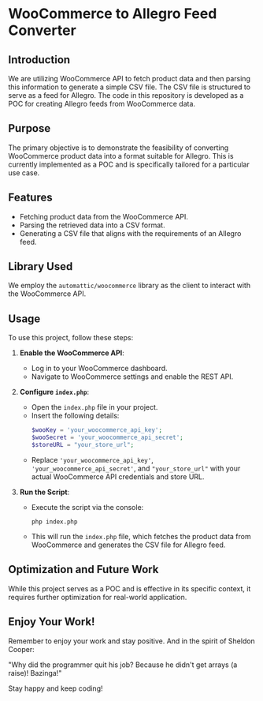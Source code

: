 # WooCommerce to Allegro Feed Converter

## Introduction
We are utilizing WooCommerce API to fetch product data and then parsing this information to generate a simple CSV file. 
The CSV file is structured to serve as a feed for Allegro. 
The code in this repository is developed as a POC for creating Allegro feeds from WooCommerce data.

## Purpose
The primary objective is to demonstrate the feasibility of converting WooCommerce product data into a format suitable for Allegro. This is currently implemented as a POC and is specifically tailored for a particular use case.

## Features
- Fetching product data from the WooCommerce API.
- Parsing the retrieved data into a CSV format.
- Generating a CSV file that aligns with the requirements of an Allegro feed.

## Library Used
We employ the `automattic/woocommerce` library as the client to interact with the WooCommerce API.

## Usage
To use this project, follow these steps:

1. **Enable the WooCommerce API**:
    - Log in to your WooCommerce dashboard.
    - Navigate to WooCommerce settings and enable the REST API.

2. **Configure `index.php`**:
    - Open the `index.php` file in your project.
    - Insert the following details:
      ```php
      $wooKey = 'your_woocommerce_api_key';
      $wooSecret = 'your_woocommerce_api_secret';
      $storeURL = "your_store_url";
      ```
    - Replace `'your_woocommerce_api_key'`, `'your_woocommerce_api_secret'`, and `"your_store_url"` with your actual WooCommerce API credentials and store URL.

3. **Run the Script**:
    - Execute the script via the console:
      ```
      php index.php
      ```
    - This will run the `index.php` file, which fetches the product data from WooCommerce and generates the CSV file for Allegro feed.

## Optimization and Future Work
While this project serves as a POC and is effective in its specific context, it requires further optimization for real-world application.

## Enjoy Your Work!

Remember to enjoy your work and stay positive. And in the spirit of Sheldon Cooper:

"Why did the programmer quit his job? Because he didn't get arrays (a raise)! Bazinga!"

Stay happy and keep coding!
